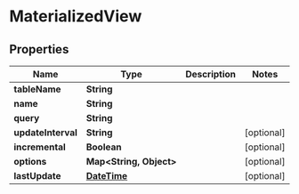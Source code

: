 
# MaterializedView

## Properties
Name | Type | Description | Notes
------------ | ------------- | ------------- | -------------
**tableName** | **String** |  | 
**name** | **String** |  | 
**query** | **String** |  | 
**updateInterval** | **String** |  |  [optional]
**incremental** | **Boolean** |  |  [optional]
**options** | **Map&lt;String, Object&gt;** |  |  [optional]
**lastUpdate** | [**DateTime**](DateTime.md) |  |  [optional]



